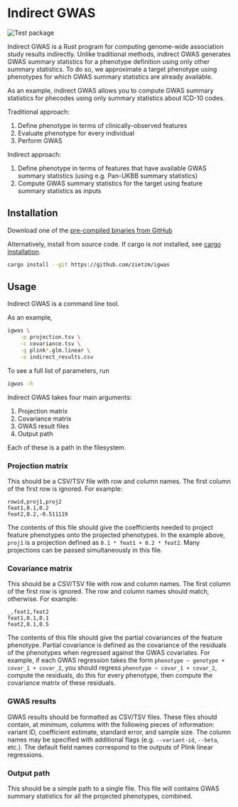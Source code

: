 # Indirect GWAS

![Test package](https://github.com/zietzm/igwas/actions/workflows/tests.yml/badge.svg?branch=main)

Indirect GWAS is a Rust program for computing genome-wide association study results indirectly.
Unlike traditional methods, indirect GWAS generates GWAS summary statistics for a phenotype definition using only other summary statistics.
To do so, we approximate a target phenotype using phenotypes for which GWAS summary statistics are already available.

As an example, indirect GWAS allows you to compute GWAS summary statistics for phecodes using only summary statistics about ICD-10 codes.

Traditional approach:
1. Define phenotype in terms of clinically-observed features
2. Evaluate phenotype for every individual
3. Perform GWAS

Indirect approach:
1. Define phenotype in terms of features that have available GWAS summary statistics (using e.g. Pan-UKBB summary statistics)
2. Compute GWAS summary statistics for the target using feature summary statistics as inputs

## Installation

Download one of the [pre-compiled binaries from GitHub](https://github.com/zietzm/igwas_rs/releases/latest)

Alternatively, install from source code.
If cargo is not installed, see [cargo installation](https://doc.rust-lang.org/cargo/getting-started/installation.html).

```bash
cargo install --git https://github.com/zietzm/igwas
```

## Usage

Indirect GWAS is a command line tool.

As an example,

```bash
igwas \
    -p projection.tsv \
    -c covariance.tsv \
    -g plink*.glm.linear \
    -o indirect_results.csv
```

To see a full list of parameters, run

```bash
igwas -h
```

Indirect GWAS takes four main arguments:

1. Projection matrix
2. Covariance matrix
3. GWAS result files
4. Output path

Each of these is a path in the filesystem.

### Projection matrix

This should be a CSV/TSV file with row and column names.
The first column of the first row is ignored.
For example:

```
rowid,proj1,proj2
feat1,0.1,0.2
feat2,0.2,-0.511119
```

The contents of this file should give the coefficients needed to project feature phenotypes onto the projected phenotypes.
In the example above, `proj1` is a projection defined as `0.1 * feat1 + 0.2 * feat2`.
Many projections can be passed simultaneously in this file.

### Covariance matrix

This should be a CSV/TSV file with row and column names.
The first column of the first row is ignored.
The row and column names should match, otherwise.
For example:

```
_,feat1,feat2
feat1,0.1,0.1
feat2,0.1,0.5
```

The contents of this file should give the partial covariances of the feature phenotype.
Partial covariance is defined as the covariance of the residuals of the phenotypes when regressed against the GWAS covariates.
For example, if each GWAS regression takes the form `phenotype ~ genotype + covar_1 + covar_2`, you should regress `phenotype ~ covar_1 + covar_2`, compute the residuals, do this for every phenotype, then compute the covariance matrix of these residuals.

### GWAS results

GWAS results should be formatted as CSV/TSV files.
These files should contain, at minimum, columns with the following pieces of information: variant ID, coefficient estimate, standard error, and sample size.
The column names may be specified with additional flags (e.g. `--variant-id`, `--beta`, etc.).
The default field names correspond to the outputs of Plink linear regressions.

### Output path

This should be a simple path to a single file.
This file will contains GWAS summary statistics for all the projected phenotypes, combined.
